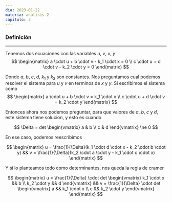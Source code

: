 ```yaml
---
dia: 2023-01-22
materia: analisis 2
capitulo: 3
---
```

### Definición
---
Tenemos dos ecuaciones con las variables $u$, $v$, $x$, $y$
$$ 
	\begin{matrix} 
		a \cdot u + b \cdot v - k_1 \cdot x = 0 \\
		c \cdot u + d \cdot v - k_2 \cdot y = 0 
	\end{matrix}
$$

Donde $a$, $b$, $c$, $d$, $k_1$ y $k_2$ son constantes. Nos preguntamos cual podemos resolver el sistema para $u$ y $v$ en terminos de $x$ y $y$. Si escribimos el sistema como 
$$ 
	\begin{matrix} 
		a \cdot u + b \cdot v = k_1 \cdot x \\
		c \cdot u + d \cdot v = k_2 \cdot y
	\end{matrix}
$$

Entonces ahora nos podemos preguntar, para que valores de $a$, $b$, $c$ y $d$, este sistema tiene solucion, y esto es cuando

$$ \Delta = det \begin{vmatrix} a & b \\ c & d \end{vmatrix} \ne 0 $$

En ese caso, podemos reescribimos 

$$
	\begin{matrix} 
		u = \frac{1}{\Delta}(k_1 \cdot d \cdot x - k_2 \cdot b \cdot y) &&
		v = \frac{1}{\Delta}(k_2 \cdot a \cdot y - k_1 \cdot c \cdot x)
	\end{matrix}
$$

Y si lo planteamos todo como determinantes, nos queda la regla de cramer

$$
	\begin{matrix} 
		u = \frac{1}{\Delta} \cdot det \begin{vmatrix} k_1 \cdot x && b \\ k_2 \cdot y && d \end{vmatrix} && 
		v = \frac{1}{\Delta} \cdot det \begin{vmatrix} a && k_1 \cdot x \\ c && k_2 \cdot y \end{vmatrix}
	\end{matrix} 
$$
